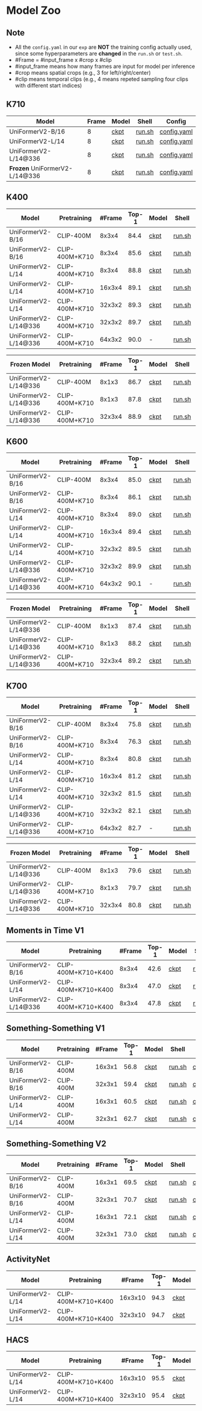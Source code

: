 # Model Zoo

## Note

- All the `config.yaml` in our `exp` are **NOT** the training config actually used, since some hyperparameters are **changed** in the `run.sh` or `test.sh`.
-  \#Frame = \#input_frame x \#crop x \#clip
  - \#input_frame means how many frames are input for model per inference
  - \#crop means spatial crops (e.g., 3 for left/right/center)
  - \#clip means temporal clips (e.g., 4 means repeted sampling four clips with different start indices)

## K710

| Model                       | Frame | Model    | Shell      | Config          |
| --------------------------- | ------ | ----- | -------- | ---------- |
| UniFormerV2-B/16            | 8     | [ckpt](https://pjlab-gvm-data.oss-cn-shanghai.aliyuncs.com/uniformerv2/k710/k710_uniformerv2_b16_8x224.pyth) | [run.sh](./exp/k710/k710_b16_f8x224/run.sh) | [config.yaml](./exp/k710/k710_b16_f8x224/config.yaml) |
| UniFormerV2-L/14            | 8     | [ckpt](https://pjlab-gvm-data.oss-cn-shanghai.aliyuncs.com/uniformerv2/k710/k710_uniformerv2_l14_8x224.pyth) | [run.sh](./exp/k710/k710_l14_f8x224/run.sh) | [config.yaml](./exp/k710/k710_l14_f8x224/config.yaml) |
| UniFormerV2-L/14@336        | 8     | [ckpt](https://pjlab-gvm-data.oss-cn-shanghai.aliyuncs.com/uniformerv2/k710/k710_uniformerv2_l14_8x336.pyth) | [run.sh](./exp/k710/k710_l14_f8x336/run.sh) | [config.yaml](./exp/k710/k710_l14_f8x336/config.yaml) |
| **Frozen** UniFormerV2-L/14@336 | 8     | [ckpt](https://pjlab-gvm-data.oss-cn-shanghai.aliyuncs.com/uniformerv2/k710/frozen_k710_uniformerv2_l14_8x336.pyth) | [run.sh](./exp/k710/frozen_k710_l14_f8x336/run.sh) | [config.yaml](./exp/k710/frozen_k710_l14_f8x336/config.yaml) |

## K400

| Model                | Pretraining    | #Frame | Top-1 | Model                                                        | Shell                                             | Config                                                      |
| -------------------- | -------------- | ------ | ----- | ------------------------------------------------------------ | ------------------------------------------------- | ----------------------------------------------------------- |
| UniFormerV2-B/16     | CLIP-400M      | 8x3x4  | 84.4  | [ckpt](https://pjlab-gvm-data.oss-cn-shanghai.aliyuncs.com/uniformerv2/k400/k400_uniformerv2_b16_8x224.pyth) | [run.sh](./exp/k400/k400_b16_f8x224/run.sh)       | [config.yaml](./exp/k400/k400_b16_f8x224/config.yaml)       |
| UniFormerV2-B/16     | CLIP-400M+K710 | 8x3x4  | 85.6  | [ckpt](https://pjlab-gvm-data.oss-cn-shanghai.aliyuncs.com/uniformerv2/k400/k400_k710_uniformerv2_b16_8x224.pyth) | [run.sh](./exp/k400/k400+k710_b16_f8x224/run.sh)  | [config.yaml](./exp/k400/k400+k710_b16_f8x224/config.yaml)  |
| UniFormerV2-L/14     | CLIP-400M+K710 | 8x3x4  | 88.8  | [ckpt](https://pjlab-gvm-data.oss-cn-shanghai.aliyuncs.com/uniformerv2/k400/k400_k710_uniformerv2_l14_8x224.pyth) | [run.sh](./exp/k400/k400+k710_l14_f8x224/run.sh)  | [config.yaml](./exp/k400/k400+k710_l14_f8x224/config.yaml)  |
| UniFormerV2-L/14     | CLIP-400M+K710 | 16x3x4 | 89.1  | [ckpt](https://pjlab-gvm-data.oss-cn-shanghai.aliyuncs.com/uniformerv2/k400/k400_k710_uniformerv2_l14_16x224.pyth) | [run.sh](./exp/k400/k400+k710_l14_f16x224/run.sh) | [config.yaml](./exp/k400/k400+k710_l14_f16x224/config.yaml) |
| UniFormerV2-L/14     | CLIP-400M+K710 | 32x3x2 | 89.3  | [ckpt](https://pjlab-gvm-data.oss-cn-shanghai.aliyuncs.com/uniformerv2/k400/k400_k710_uniformerv2_l14_32x224.pyth) | [run.sh](./exp/k400/k400+k710_l14_f32x224/run.sh) | [config.yaml](./exp/k400/k400+k710_l14_f32x224/config.yaml) |
| UniFormerV2-L/14@336 | CLIP-400M+K710 | 32x3x2 | 89.7  | [ckpt](https://pjlab-gvm-data.oss-cn-shanghai.aliyuncs.com/uniformerv2/k400/k400_k710_uniformerv2_l14_32x336.pyth) | [run.sh](./exp/k400/k400+k710_l14_f32x336/run.sh) | [config.yaml](./exp/k400/k400+k710_l14_f32x336/config.yaml) |
| UniFormerV2-L/14@336 | CLIP-400M+K710 | 64x3x2 | 90.0  | -                                                            | [run.sh](./exp/k400/k400+k710_l14_f64x336/run.sh) | [config.yaml](./exp/k400/k400+k710_l14_f64x336/config.yaml) |

| Frozen Model         | Pretraining    | #Frame | Top-1 | Model                                                        | Shell                                                    | Config                                                       |
| -------------------- | -------------- | ------ | ----- | ------------------------------------------------------------ | -------------------------------------------------------- | ------------------------------------------------------------ |
| UniFormerV2-L/14@336 | CLIP-400M      | 8x1x3  | 86.7  | [ckpt](https://pjlab-gvm-data.oss-cn-shanghai.aliyuncs.com/uniformerv2/k400/frozen_k400_uniformerv2_l14_8x336.pyth) | [run.sh](./exp/k400/frozen_k400_l14_f8x336/run.sh)       | [config.yaml](./exp/k400/frozen_k400_l14_f8x336/config.yaml) |
| UniFormerV2-L/14@336 | CLIP-400M+K710 | 8x1x3  | 87.8  | [ckpt](https://pjlab-gvm-data.oss-cn-shanghai.aliyuncs.com/uniformerv2/k400/frozen_k400_k710_uniformerv2_l14_8x336.pyth) | [run.sh](./exp/k400/frozen_k400+k710_l14_f8x336/run.sh)  | [config.yaml](./exp/k400/frozen_k400+k710_l14_f8x336/config.yaml) |
| UniFormerV2-L/14@336 | CLIP-400M+K710 | 32x3x4 | 88.9  | [ckpt](https://pjlab-gvm-data.oss-cn-shanghai.aliyuncs.com/uniformerv2/k400/frozen_k400_k710_uniformerv2_l14_32x336.pyth) | [run.sh](./exp/k400/frozen_k400+k710_l14_f32x336/run.sh) | [config.yaml](./exp/k400/frozen_k400+k710_l14_f32x336/config.yaml) |

## K600

| Model                | Pretraining    | #Frame | Top-1 | Model                                                        | Shell                                             | Config                                                      |
| -------------------- | -------------- | ------ | ----- | ------------------------------------------------------------ | ------------------------------------------------- | ----------------------------------------------------------- |
| UniFormerV2-B/16     | CLIP-400M      | 8x3x4  | 85.0  | [ckpt](https://pjlab-gvm-data.oss-cn-shanghai.aliyuncs.com/uniformerv2/k600/k600_uniformerv2_b16_8x224.pyth) | [run.sh](./exp/k600/k600_b16_f8x224/run.sh)       | [config.yaml](./exp/k600/k600_b16_f8x224/config.yaml)       |
| UniFormerV2-B/16     | CLIP-400M+K710 | 8x3x4  | 86.1  | [ckpt](https://pjlab-gvm-data.oss-cn-shanghai.aliyuncs.com/uniformerv2/k600/k600_k710_uniformerv2_b16_8x224.pyth) | [run.sh](./exp/k600/k600+k710_b16_f8x224/run.sh)  | [config.yaml](./exp/k600/k600+k710_b16_f8x224/config.yaml)  |
| UniFormerV2-L/14     | CLIP-400M+K710 | 8x3x4  | 89.0  | [ckpt](https://pjlab-gvm-data.oss-cn-shanghai.aliyuncs.com/uniformerv2/k600/k600_k710_uniformerv2_l14_8x224.pyth) | [run.sh](./exp/k600/k600+k710_l14_f8x224/run.sh)  | [config.yaml](./exp/k600/k600+k710_l14_f8x224/config.yaml)  |
| UniFormerV2-L/14     | CLIP-400M+K710 | 16x3x4 | 89.4  | [ckpt](https://pjlab-gvm-data.oss-cn-shanghai.aliyuncs.com/uniformerv2/k600/k600_k710_uniformerv2_l14_16x224.pyth) | [run.sh](./exp/k600/k600+k710_l14_f16x224/run.sh) | [config.yaml](./exp/k600/k600+k710_l14_f16x224/config.yaml) |
| UniFormerV2-L/14     | CLIP-400M+K710 | 32x3x2 | 89.5  | [ckpt](https://pjlab-gvm-data.oss-cn-shanghai.aliyuncs.com/uniformerv2/k600/k600_k710_uniformerv2_l14_32x224.pyth) | [run.sh](./exp/k600/k600+k710_l14_f16x224/run.sh) | [config.yaml](./exp/k600/k600+k710_l14_f16x224/config.yaml) |
| UniFormerV2-L/14@336 | CLIP-400M+K710 | 32x3x2 | 89.9  | [ckpt](https://pjlab-gvm-data.oss-cn-shanghai.aliyuncs.com/uniformerv2/k600/k600_k710_uniformerv2_l14_32x336.pyth) | [run.sh](./exp/k600/k600+k710_l14_f32x336/run.sh) | [config.yaml](./exp/k600/k600+k710_l14_f32x336/config.yaml) |
| UniFormerV2-L/14@336 | CLIP-400M+K710 | 64x3x2 | 90.1  | -                                                            | [run.sh](./exp/k600/k600+k710_l14_f64x336/run.sh) | [config.yaml](./exp/k600/k600+k710_l14_f64x336/config.yaml) |

| Frozen Model         | Pretraining    | #Frame | Top-1 | Model                                                        | Shell                                                    | Config                                                       |
| -------------------- | -------------- | ------ | ----- | ------------------------------------------------------------ | -------------------------------------------------------- | ------------------------------------------------------------ |
| UniFormerV2-L/14@336 | CLIP-400M      | 8x1x3  | 87.4  | [ckpt](https://pjlab-gvm-data.oss-cn-shanghai.aliyuncs.com/uniformerv2/k600/frozen_k600_uniformerv2_l14_8x336.pyth) | [run.sh](./exp/k600/frozen_k600_l14_f8x336/run.sh)       | [config.yaml](./exp/k600/frozen_k600_l14_f8x336/config.yaml) |
| UniFormerV2-L/14@336 | CLIP-400M+K710 | 8x1x3  | 88.2  | [ckpt](https://pjlab-gvm-data.oss-cn-shanghai.aliyuncs.com/uniformerv2/k600/frozen_k600_k710_uniformerv2_l14_8x336.pyth) | [run.sh](./exp/k600/frozen_k600+k710_l14_f8x336/run.sh)  | [config.yaml](./exp/k600/frozen_k600+k710_l14_f8x336/config.yaml) |
| UniFormerV2-L/14@336 | CLIP-400M+K710 | 32x3x4 | 89.2  | [ckpt](https://pjlab-gvm-data.oss-cn-shanghai.aliyuncs.com/uniformerv2/k600/frozen_k600_k710_uniformerv2_l14_32x336.pyth) | [run.sh](./exp/k600/frozen_k600+k710_l14_f32x336/run.sh) | [config.yaml](./exp/k600/frozen_k600+k710_l14_f32x336/config.yaml) |

## K700

| Model                | Pretraining    | #Frame | Top-1 | Model                                                        | Shell                                             | Config                                                      |
| -------------------- | -------------- | ------ | ----- | ------------------------------------------------------------ | ------------------------------------------------- | ----------------------------------------------------------- |
| UniFormerV2-B/16     | CLIP-400M      | 8x3x4  | 75.8  | [ckpt](https://pjlab-gvm-data.oss-cn-shanghai.aliyuncs.com/uniformerv2/k700/k700_uniformerv2_b16_8x224.pyth) | [run.sh](./exp/k700/k700_b16_f8x224/run.sh)       | [config.yaml](./exp/k700/k700_b16_f8x224/config.yaml)       |
| UniFormerV2-B/16     | CLIP-400M+K710 | 8x3x4  | 76.3  | [ckpt](https://pjlab-gvm-data.oss-cn-shanghai.aliyuncs.com/uniformerv2/k700/k700_k710_uniformerv2_b16_8x224.pyth) | [run.sh](./exp/k700/k700+k710_b16_f8x224/run.sh)  | [config.yaml](./exp/k700/k700+k710_b16_f8x224/config.yaml)  |
| UniFormerV2-L/14     | CLIP-400M+K710 | 8x3x4  | 80.8  | [ckpt](https://pjlab-gvm-data.oss-cn-shanghai.aliyuncs.com/uniformerv2/k700/k700_k710_uniformerv2_l14_8x224.pyth) | [run.sh](./exp/k700/k700+k710_l14_f8x224/run.sh)  | [config.yaml](./exp/k700/k700+k710_l14_f8x224/config.yaml)  |
| UniFormerV2-L/14     | CLIP-400M+K710 | 16x3x4 | 81.2  | [ckpt](https://pjlab-gvm-data.oss-cn-shanghai.aliyuncs.com/uniformerv2/k700/k700_k710_uniformerv2_l14_16x224.pyth) | [run.sh](./exp/k700/k700+k710_l14_f16x224/run.sh) | [config.yaml](./exp/k700/k700+k710_l14_f16x224/config.yaml) |
| UniFormerV2-L/14     | CLIP-400M+K710 | 32x3x2 | 81.5  | [ckpt](https://pjlab-gvm-data.oss-cn-shanghai.aliyuncs.com/uniformerv2/k700/k700_k710_uniformerv2_l14_32x224.pyth) | [run.sh](./exp/k700/k700+k710_l14_f32x224/run.sh) | [config.yaml](./exp/k700/k700+k710_l14_f32x224/config.yaml) |
| UniFormerV2-L/14@336 | CLIP-400M+K710 | 32x3x2 | 82.1  | [ckpt](https://pjlab-gvm-data.oss-cn-shanghai.aliyuncs.com/uniformerv2/k700/k700_k710_uniformerv2_l14_32x336.pyth) | [run.sh](./exp/k700/k700+k710_l14_f32x336/run.sh) | [config.yaml](./exp/k700/k700+k710_l14_f32x336/config.yaml) |
| UniFormerV2-L/14@336 | CLIP-400M+K710 | 64x3x2 | 82.7  | -                                                            | [run.sh](./exp/k700/k700+k710_l14_f64x336/run.sh) | [config.yaml](./exp/k700/k700+k710_l14_f64x336/config.yaml) |

| Frozen Model         | Pretraining    | #Frame | Top-1 | Model                                                        | Shell                                                    | Config                                                       |
| -------------------- | -------------- | ------ | ----- | ------------------------------------------------------------ | -------------------------------------------------------- | ------------------------------------------------------------ |
| UniFormerV2-L/14@336 | CLIP-400M      | 8x1x3  | 79.6  | [ckpt](https://pjlab-gvm-data.oss-cn-shanghai.aliyuncs.com/uniformerv2/k700/frozen_k700_uniformerv2_l14_8x336.pyth) | [run.sh](./exp/k700/frozen_k700_l14_f8x336/run.sh)       | [config.yaml](./exp/k700/frozen_k700_l14_f8x336/config.yaml) |
| UniFormerV2-L/14@336 | CLIP-400M+K710 | 8x1x3  | 79.7  | [ckpt](https://pjlab-gvm-data.oss-cn-shanghai.aliyuncs.com/uniformerv2/k700/frozen_k700_k710_uniformerv2_l14_8x336.pyth) | [run.sh](./exp/k700/frozen_k700+k710_l14_f8x336/run.sh)  | [config.yaml](./exp/k700/frozen_k700+k710_l14_f8x336/config.yaml)) |
| UniFormerV2-L/14@336 | CLIP-400M+K710 | 32x3x4 | 80.8  | [ckpt](https://pjlab-gvm-data.oss-cn-shanghai.aliyuncs.com/uniformerv2/k700/frozen_k700_k710_uniformerv2_l14_32x336.pyth) | [run.sh](./exp/k700/frozen_k700+k710_l14_f32x336/run.sh) | [config.yaml](./exp/k700/frozen_k700+k710_l14_f32x336/config.yaml)) |

## Moments in Time V1

| Model                | Pretraining         | #Frame | Top-1 | Model                                                        | Shell                                     | Config                                              |
| -------------------- | ------------------- | ------ | ----- | ------------------------------------------------------------ | ----------------------------------------- | --------------------------------------------------- |
| UniFormerV2-B/16     | CLIP-400M+K710+K400 | 8x3x4  | 42.6  | [ckpt](https://pjlab-gvm-data.oss-cn-shanghai.aliyuncs.com/uniformerv2/mitv1/mit_uniformerv2_b16_8x224.pyth) | [run.sh](./exp/mit/mit_b16_f8x224/run.sh) | [config.yaml](./exp/mit/mit_b16_f8x224/config.yaml) |
| UniFormerV2-L/14     | CLIP-400M+K710+K400 | 8x3x4  | 47.0  | [ckpt](https://pjlab-gvm-data.oss-cn-shanghai.aliyuncs.com/uniformerv2/mitv1/mit_uniformerv2_l14_8x224.pyth) | [run.sh](./exp/mit/mit_l14_f8x224/run.sh) | [config.yaml](./exp/mit/mit_l14_f8x224/config.yaml) |
| UniFormerV2-L/14@336 | CLIP-400M+K710+K400 | 8x3x4  | 47.8  | [ckpt](https://pjlab-gvm-data.oss-cn-shanghai.aliyuncs.com/uniformerv2/mitv1/mit_uniformerv2_l14_8x336.pyth) | [run.sh](./exp/mit/mit_l14_f8x336/run.sh) | [config.yaml](./exp/mit/mit_l14_f8x336/config.yaml) |

## Something-Something V1

| Model            | Pretraining | #Frame | Top-1 | Model                                                        | Shell                                         | Config                                                |
| ---------------- | ----------- | ------ | ----- | ------------------------------------------------------------ | --------------------------------------------- | ----------------------------------------------------- |
| UniFormerV2-B/16 | CLIP-400M   | 16x3x1 | 56.8  | [ckpt](https://pjlab-gvm-data.oss-cn-shanghai.aliyuncs.com/uniformerv2/sthv1/sthv1_uniformerv2_b16_16x224.pyth) | [run.sh](./exp/sthv1/ssv1_b16_f16x224/run.sh) | [config.yaml](exp/sthv1/ssv1_b16_f16x224/config.yaml) |
| UniFormerV2-B/16 | CLIP-400M   | 32x3x1 | 59.4  | [ckpt](https://pjlab-gvm-data.oss-cn-shanghai.aliyuncs.com/uniformerv2/sthv1/sthv1_uniformerv2_b16_32x224.pyth) | [run.sh](./exp/sthv1/ssv1_b16_f32x224/run.sh) | [config.yaml](exp/sthv1/ssv1_b16_f32x224/config.yaml) |
| UniFormerV2-L/14 | CLIP-400M   | 16x3x1 | 60.5  | [ckpt](https://pjlab-gvm-data.oss-cn-shanghai.aliyuncs.com/uniformerv2/sthv1/sthv1_uniformerv2_l14_16x224.pyth) | [run.sh](./exp/sthv1/ssv1_l14_f16x224/run.sh) | [config.yaml](exp/sthv1/ssv1_l14_f16x224/config.yaml) |
| UniFormerV2-L/14 | CLIP-400M   | 32x3x1 | 62.7  | [ckpt](https://pjlab-gvm-data.oss-cn-shanghai.aliyuncs.com/uniformerv2/sthv1/sthv1_uniformerv2_l14_32x224.pyth) | [run.sh](./exp/sthv1/ssv1_l14_f32x224/run.sh) | [config.yaml](exp/sthv1/ssv1_l14_f32x224/config.yaml) |

## Something-Something V2

| Model            | Pretraining | #Frame | Top-1 | Model                                                        | Shell                                         | Config                                                |
| ---------------- | ----------- | ------ | ----- | ------------------------------------------------------------ | --------------------------------------------- | ----------------------------------------------------- |
| UniFormerV2-B/16 | CLIP-400M   | 16x3x1 | 69.5  | [ckpt](https://pjlab-gvm-data.oss-cn-shanghai.aliyuncs.com/uniformerv2/sthv2/sthv2_uniformerv2_b16_16x224.pyth) | [run.sh](./exp/sthv2/ssv2_b16_f16x224/run.sh) | [config.yaml](exp/sthv2/ssv2_b16_f16x224/config.yaml) |
| UniFormerV2-B/16 | CLIP-400M   | 32x3x1 | 70.7  | [ckpt](https://pjlab-gvm-data.oss-cn-shanghai.aliyuncs.com/uniformerv2/sthv2/sthv2_uniformerv2_b16_32x224.pyth) | [run.sh](./exp/sthv2/ssv2_b16_f32x224/run.sh) | [config.yaml](exp/sthv2/ssv2_b16_f32x224/config.yaml) |
| UniFormerV2-L/14 | CLIP-400M   | 16x3x1 | 72.1  | [ckpt](https://pjlab-gvm-data.oss-cn-shanghai.aliyuncs.com/uniformerv2/sthv2/sthv2_uniformerv2_l14_16x224.pyth) | [run.sh](./exp/sthv2/ssv2_l14_f16x224/run.sh) | [config.yaml](exp/sthv2/ssv2_l14_f16x224/config.yaml) |
| UniFormerV2-L/14 | CLIP-400M   | 32x3x1 | 73.0  | [ckpt](https://pjlab-gvm-data.oss-cn-shanghai.aliyuncs.com/uniformerv2/sthv2/sthv2_uniformerv2_l14_32x224.pyth) | [run.sh](./exp/sthv2/ssv2_l14_f32x224/run.sh) | [config.yaml](exp/sthv2/ssv2_l14_f32x224/config.yaml) |

## ActivityNet

| Model            | Pretraining         | #Frame  | Top-1 | Model                                                        | Shell                                       | Config                                                |
| ---------------- | ------------------- | ------- | ----- | ------------------------------------------------------------ | ------------------------------------------- | ----------------------------------------------------- |
| UniFormerV2-L/14 | CLIP-400M+K710+K400 | 16x3x10 | 94.3  | [ckpt](https://pjlab-gvm-data.oss-cn-shanghai.aliyuncs.com/uniformerv2/anet/anet_uniformerv2_l14_16x224.pyth) | [run.sh](./exp/anet/anet_l14_16x224/run.sh) | [config.yaml](./exp/anet/anet_l14_16x224/config.yaml) |
| UniFormerV2-L/14 | CLIP-400M+K710+K400 | 32x3x10 | 94.7  | [ckpt](https://pjlab-gvm-data.oss-cn-shanghai.aliyuncs.com/uniformerv2/anet/anet_uniformerv2_l14_32x224.pyth) | [run.sh](./exp/anet/anet_l14_32x224/run.sh) | [config.yaml](./exp/anet/anet_l14_32x224/config.yaml) |

## HACS

| Model            | Pretraining         | #Frame  | Top-1 | Model                                                        | Shell                                       | Config                                                |
| ---------------- | ------------------- | ------- | ----- | ------------------------------------------------------------ | ------------------------------------------- | ----------------------------------------------------- |
| UniFormerV2-L/14 | CLIP-400M+K710+K400 | 16x3x10 | 95.5  | [ckpt](https://pjlab-gvm-data.oss-cn-shanghai.aliyuncs.com/uniformerv2/hacs/hacs_uniformerv2_l14_16x224.pyth) | [run.sh](./exp/hacs/hacs_l14_16x224/run.sh) | [config.yaml](./exp/hacs/hacs_l14_16x224/config.yaml) |
| UniFormerV2-L/14 | CLIP-400M+K710+K400 | 32x3x10 | 95.4  | [ckpt](https://pjlab-gvm-data.oss-cn-shanghai.aliyuncs.com/uniformerv2/hacs/hacs_uniformerv2_l14_32x224.pyth) | [run.sh](./exp/hacs/hacs_l14_32x224/run.sh) | [config.yaml](./exp/hacs/hacs_l14_32x224/config.yaml) |


